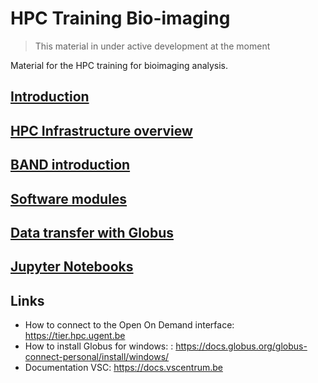 # HPC Training Bio-imaging 

> This material in under active development at the moment

Material for the HPC training for bioimaging analysis.

## [Introduction](chapters/session0.md)

## [HPC Infrastructure overview](chapters/session1.md)

## [BAND introduction](chapters/session2.md)

## [Software modules](chapters/software.md)

## [Data transfer with Globus](chapters/session3.md)

## [Jupyter Notebooks](chapters/session6_jupyter_notebook.md)


## Links
- How to connect to the Open On Demand interface:  https://tier.hpc.ugent.be 
- How to install Globus for windows: : https://docs.globus.org/globus-connect-personal/install/windows/
- Documentation VSC: https://docs.vscentrum.be


